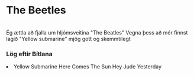 <h1>The Beetles</h1>
<br>
Ég ættla að fjalla um hljómsveitina "The Beatles"
Vegna þess að mér finnst lagið "Yellow submarine" mjög gott og skemmtilegt

<h3>Lög eftir Bítlana</h3>
<li>
Yellow Submarine
Here Comes The Sun
Hey Jude
Yesterday
</li>